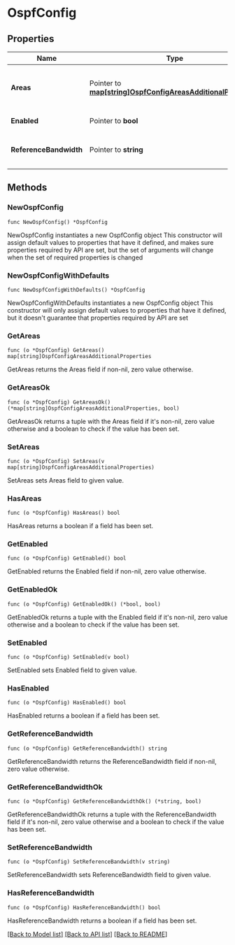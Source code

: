 # OspfConfig

## Properties

Name | Type | Description | Notes
------------ | ------------- | ------------- | -------------
**Areas** | Pointer to [**map[string]OspfConfigAreasAdditionalProperties**](OspfConfigAreasAdditionalProperties.md) | OSPF areas to run on this device and the corresponding per-area-specific configs. Property key is the area | [optional] 
**Enabled** | Pointer to **bool** | whether to rung OSPF on this device | [optional] 
**ReferenceBandwidth** | Pointer to **string** | Bandwidth for calculating metric defaults (9600..4000000000000) | [optional] [default to "100M"]

## Methods

### NewOspfConfig

`func NewOspfConfig() *OspfConfig`

NewOspfConfig instantiates a new OspfConfig object
This constructor will assign default values to properties that have it defined,
and makes sure properties required by API are set, but the set of arguments
will change when the set of required properties is changed

### NewOspfConfigWithDefaults

`func NewOspfConfigWithDefaults() *OspfConfig`

NewOspfConfigWithDefaults instantiates a new OspfConfig object
This constructor will only assign default values to properties that have it defined,
but it doesn't guarantee that properties required by API are set

### GetAreas

`func (o *OspfConfig) GetAreas() map[string]OspfConfigAreasAdditionalProperties`

GetAreas returns the Areas field if non-nil, zero value otherwise.

### GetAreasOk

`func (o *OspfConfig) GetAreasOk() (*map[string]OspfConfigAreasAdditionalProperties, bool)`

GetAreasOk returns a tuple with the Areas field if it's non-nil, zero value otherwise
and a boolean to check if the value has been set.

### SetAreas

`func (o *OspfConfig) SetAreas(v map[string]OspfConfigAreasAdditionalProperties)`

SetAreas sets Areas field to given value.

### HasAreas

`func (o *OspfConfig) HasAreas() bool`

HasAreas returns a boolean if a field has been set.

### GetEnabled

`func (o *OspfConfig) GetEnabled() bool`

GetEnabled returns the Enabled field if non-nil, zero value otherwise.

### GetEnabledOk

`func (o *OspfConfig) GetEnabledOk() (*bool, bool)`

GetEnabledOk returns a tuple with the Enabled field if it's non-nil, zero value otherwise
and a boolean to check if the value has been set.

### SetEnabled

`func (o *OspfConfig) SetEnabled(v bool)`

SetEnabled sets Enabled field to given value.

### HasEnabled

`func (o *OspfConfig) HasEnabled() bool`

HasEnabled returns a boolean if a field has been set.

### GetReferenceBandwidth

`func (o *OspfConfig) GetReferenceBandwidth() string`

GetReferenceBandwidth returns the ReferenceBandwidth field if non-nil, zero value otherwise.

### GetReferenceBandwidthOk

`func (o *OspfConfig) GetReferenceBandwidthOk() (*string, bool)`

GetReferenceBandwidthOk returns a tuple with the ReferenceBandwidth field if it's non-nil, zero value otherwise
and a boolean to check if the value has been set.

### SetReferenceBandwidth

`func (o *OspfConfig) SetReferenceBandwidth(v string)`

SetReferenceBandwidth sets ReferenceBandwidth field to given value.

### HasReferenceBandwidth

`func (o *OspfConfig) HasReferenceBandwidth() bool`

HasReferenceBandwidth returns a boolean if a field has been set.


[[Back to Model list]](../README.md#documentation-for-models) [[Back to API list]](../README.md#documentation-for-api-endpoints) [[Back to README]](../README.md)


